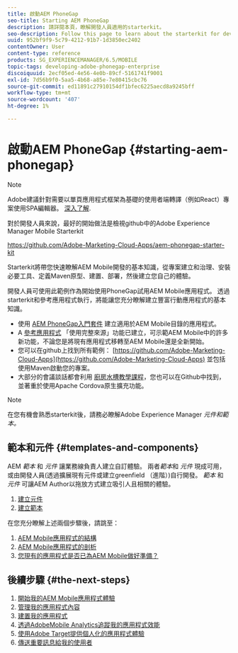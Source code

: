 ```yaml
---
title: 啟動AEM PhoneGap
seo-title: Starting AEM PhoneGap
description: 請詳閱本頁，瞭解開發人員適用的starterkit。
seo-description: Follow this page to learn about the starterkit for developers.
uuid: 952bf9f9-5c79-4212-91b7-1d3850ec2402
contentOwner: User
content-type: reference
products: SG_EXPERIENCEMANAGER/6.5/MOBILE
topic-tags: developing-adobe-phonegap-enterprise
discoiquuid: 2ecf05ed-4e56-4e0b-89cf-5161741f9001
exl-id: 7d56b9f0-5aa5-4b68-a85e-7e80415cbc76
source-git-commit: ed11891c27910154df1bfec6225aecd8a9245bff
workflow-type: tm+mt
source-wordcount: '407'
ht-degree: 1%

---
```


# 啟動AEM PhoneGap {#starting-aem-phonegap}

>[!NOTE]
>
>Adobe建議針對需要以單頁應用程式框架為基礎的使用者端轉譯（例如React）專案使用SPA編輯器。 [深入了解](/help/sites-developing/spa-overview.md).

對於開發人員來說，最好的開始做法是檢視github中的Adobe Experience Manager Mobile Starterkit

https://github.com/Adobe-Marketing-Cloud-Apps/aem-phonegap-starter-kit

Starterkit將帶您快速瞭解AEM Mobile開發的基本知識，從專案建立和治理、安裝必要工具、定義Maven原型、建置、部署，然後建立您自己的體驗。

開發人員可使用此範例作為開始使用PhoneGap試用AEM Mobile應用程式。 透過starterkit和參考應用程式執行，將能讓您充分瞭解建立豐富行動應用程式的基本知識。

* 使用 [AEM PhoneGap入門套件](https://github.com/Adobe-Marketing-Cloud-Apps/aem-phonegap-starter-kit) 建立適用於AEM Mobile目錄的應用程式。
* A [參考應用程式](https://github.com/Adobe-Marketing-Cloud-Apps/aem-mobile-hybrid-reference) 「使用完整來源」功能已建立，可示範AEM Mobile中的許多新功能，不論您是將現有應用程式移轉至AEM Mobile還是全新開始。
* 您可以在github上找到所有範例： [https://github.com/Adobe-Marketing-Cloud-Apps](https://github.com/Adobe-Marketing-Cloud-Apps) 並包括使用Maven啟動您的專案。
* 大部分的會議談話都會利用 [廚房水槽教學課程](https://github.com/blefebvre/aem-phonegap-kitchen-sink)，您也可以在Github中找到，並著重於使用Apache Cordova原生擴充功能。

>[!NOTE]
>
>在您有機會熟悉starterkit後，請務必瞭解Adobe Experience Manager *元件和範本。*

## 範本和元件 {#templates-and-components}

AEM *範本* 和 *元件* 讓業務線負責人建立自訂體驗。 兩者*範本*和 *元件* 現成可用，或由開發人員(透過擴展現有元件或建立greenfield （進階）)自行開發。 *範本* 和 *元件* 可讓AEM Author以拖放方式建立吸引人且相關的體驗。

1. [建立元件](/help/sites-developing/components.md)
1. [建立範本](/help/sites-developing/templates.md)

在您充分瞭解上述兩個步驟後，請跳至：

1. [AEM Mobile應用程式的結構](/help/mobile/phonegap-structure-an-app.md)
1. [AEM Mobile應用程式的剖析](/help/mobile/phonegap-apps-arch.md)
1. [您現有的應用程式是否已為AEM Mobile做好準備？](/help/mobile/phonegap-adding-content-to-imported-app.md)

## 後續步驟 {#the-next-steps}

1. [開始我的AEM Mobile應用程式體驗](/help/mobile/starting-aem-phonegap-app.md)
1. [管理我的應用程式內容](/help/mobile/phonegap-manage-app-content.md)
1. [建置我的應用程式](/help/mobile/building-app-mobile-phonegap.md)
1. [透過AdobeMobile Analytics追蹤我的應用程式效能](/help/mobile/phonegap-intro-to-app-analytics.md)
1. [使用Adobe Target提供個人化的應用程式體驗](/help/mobile/phonegap-aem-mobile-content-personalization.md)
1. [傳送重要訊息給我的使用者](/help/mobile/phonegap-push-notifications.md)
